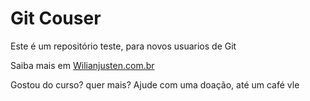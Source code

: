 # Git Couser

Este é um repositório teste, para novos usuarios de Git

Saiba mais em [Wilianjusten.com.br](http://willianjusten.com.br)

Gostou do curso? quer mais? Ajude com uma doação, até um café vle
